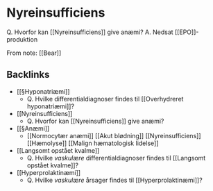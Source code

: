 # Nyreinsufficiens
Q. Hvorfor kan [[Nyreinsufficiens]] give anæmi?
A. Nedsat [[EPO]]-produktion 

From note: [[Bear]]

## Backlinks
* [[§Hyponatriæmi]]
	* Q. Hvilke differentialdiagnoser findes til [[Overhydreret hyponatriæmi]]?
* [[Nyreinsufficiens]]
	* Q. Hvorfor kan [[Nyreinsufficiens]] give anæmi?
* [[§Anæmi]]
	* [[Normocytær anæmi]]
	[[Akut blødning]]
	[[Nyreinsufficiens]]
	[[Hæmolyse]]
	[[Malign hæmatologisk lidelse]]
* [[Langsomt opstået kvalme]]
	* Q. Hvilke *vaskulære* differentialdiagnoser findes til [[Langsomt opstået kvalme]]?
* [[Hyperprolaktinæmi]]
	* Q. Hvilke *vaskulære* årsager findes til [[Hyperprolaktinæmi]]?

<!-- #anki/deck/Medicine# #anki/tag/med/Nephrology -->

<!-- {BearID:61785DDE-2018-4225-95CD-DD098464E9CA-21575-00002BEA1C1E239A} -->
